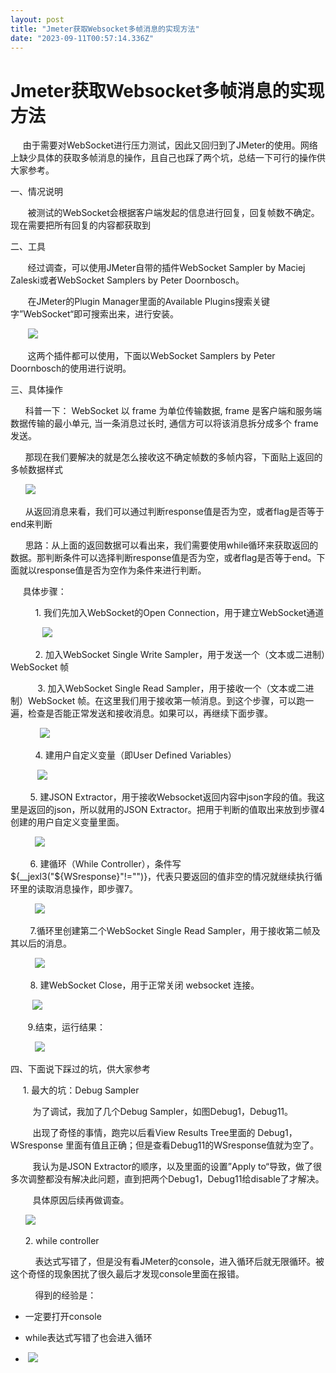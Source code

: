```yaml
---
layout: post
title: "Jmeter获取Websocket多帧消息的实现方法"
date: "2023-09-11T00:57:14.336Z"
---
```

Jmeter获取Websocket多帧消息的实现方法
==========================

     由于需要对WebSocket进行压力测试，因此又回归到了JMeter的使用。网络上缺少具体的获取多帧消息的操作，且自己也踩了两个坑，总结一下可行的操作供大家参考。

一、情况说明

       被测试的WebSocket会根据客户端发起的信息进行回复，回复帧数不确定。现在需要把所有回复的内容都获取到

二、工具

       经过调查，可以使用JMeter自带的插件WebSocket Sampler by Maciej Zaleski或者WebSocket Samplers by Peter Doornbosch。

       在JMeter的Plugin Manager里面的Available Plugins搜索关键字”WebSocket“即可搜索出来，进行安装。

       ![](https://img2023.cnblogs.com/blog/12705/202309/12705-20230910211309005-1888636488.png)

       这两个插件都可以使用，下面以WebSocket Samplers by Peter Doornbosch的使用进行说明。

三、具体操作

      科普一下： WebSocket 以 frame 为单位传输数据, frame 是客户端和服务端数据传输的最小单元, 当一条消息过长时, 通信方可以将该消息拆分成多个 frame 发送。

      那现在我们要解决的就是怎么接收这不确定帧数的多帧内容，下面贴上返回的多帧数据样式

      ![](https://img2023.cnblogs.com/blog/12705/202309/12705-20230910211309165-1505774709.png)

      从返回消息来看，我们可以通过判断response值是否为空，或者flag是否等于end来判断

      思路：从上面的返回数据可以看出来，我们需要使用while循环来获取返回的数据。那判断条件可以选择判断response值是否为空，或者flag是否等于end。下面就以response值是否为空作为条件来进行判断。

     具体步骤：

          1. 我们先加入WebSocket的Open Connection，用于建立WebSocket通道

             ![](https://img2023.cnblogs.com/blog/12705/202309/12705-20230910211605430-774616239.png)

          2. 加入WebSocket Single Write Sampler，用于发送一个（文本或二进制）WebSocket 帧

           3. 加入WebSocket Single Read Sampler，用于接收一个（文本或二进制）WebSocket 帧。在这里我们用于接收第一帧消息。到这个步骤，可以跑一遍，检查是否能正常发送和接收消息。如果可以，再继续下面步骤。   

            ![](https://img2023.cnblogs.com/blog/12705/202309/12705-20230910211309244-269988297.png)

          4. 建用户自定义变量（即User Defined Variables）

           ![](https://img2023.cnblogs.com/blog/12705/202309/12705-20230910211309326-1918993649.png)

        5. 建JSON Extractor，用于接收Websocket返回内容中json字段的值。我这里是返回的json，所以就用的JSON Extractor。把用于判断的值取出来放到步骤4创建的用户自定义变量里面。

          ![](https://img2023.cnblogs.com/blog/12705/202309/12705-20230910211309224-866005865.png)

        6. 建循环（While Controller），条件写${\_\_jexl3("${WSresponse}"!="")}，代表只要返回的值非空的情况就继续执行循环里的读取消息操作，即步骤7。

          ![](https://img2023.cnblogs.com/blog/12705/202309/12705-20230910211309292-925857168.png)

        7.循环里创建第二个WebSocket Single Read Sampler，用于接收第二帧及其以后的消息。

          ![](https://img2023.cnblogs.com/blog/12705/202309/12705-20230910211309327-970200847.png)

        8. 建WebSocket Close，用于正常关闭 websocket 连接。

         ![](https://img2023.cnblogs.com/blog/12705/202309/12705-20230910211309326-1513270858.png)

       9.结束，运行结果：

          ![](https://img2023.cnblogs.com/blog/12705/202309/12705-20230910211309293-830636276.png)

四、下面说下踩过的坑，供大家参考

     1. 最大的坑：Debug Sampler

         为了调试，我加了几个Debug Sampler，如图Debug1，Debug11。

         出现了奇怪的事情，跑完以后看View Results Tree里面的 Debug1，WSresponse 里面有值且正确；但是查看Debug11的WSresponse值就为空了。

         我认为是JSON Extractor的顺序，以及里面的设置”Apply to“导致，做了很多次调整都没有解决此问题，直到把两个Debug1，Debug11给disable了才解决。

         具体原因后续再做调查。

      ![](https://img2023.cnblogs.com/blog/12705/202309/12705-20230910211309109-1951326468.png)

      2. while controller

          表达式写错了，但是没有看JMeter的console，进入循环后就无限循环。被这个奇怪的现象困扰了很久最后才发现console里面在报错。

          得到的经验是：

*   一定要打开console
    
*   while表达式写错了也会进入循环     
    
*    ![](https://img2023.cnblogs.com/blog/12705/202309/12705-20230910211309358-1169971770.png)
